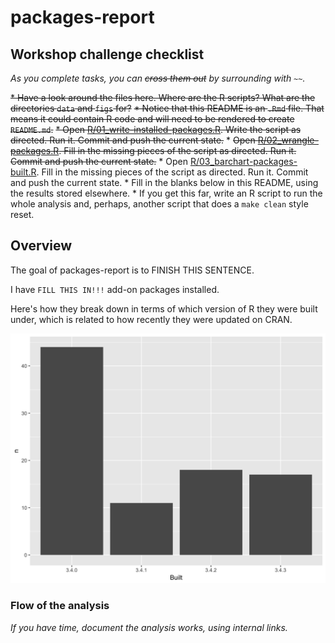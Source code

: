 
<!-- README.md is generated from README.Rmd. Please edit that file -->
packages-report
===============

Workshop challenge checklist
----------------------------

*As you complete tasks, you can ~~cross them out~~ by surrounding with `~~`.*

~~\* Have a look around the files here. Where are the R scripts? What are the directories `data` and `figs` for?~~ ~~\* Notice that this README is an `.Rmd` file. That means it could contain R code and will need to be rendered to create `README.md`.~~ ~~\* Open [R/01\_write-installed-packages.R](R/01_write-installed-packages.R). Write the script as directed. Run it. Commit and push the current state.~~ \* ~~Open [R/02\_wrangle-packages.R](R/02_wrangle-packages.R). Fill in the missing pieces of the script as directed. Run it. Commit and push the current state.~~ \* Open [R/03\_barchart-packages-built.R](R/03_barchart-packages-built.R). Fill in the missing pieces of the script as directed. Run it. Commit and push the current state. \* Fill in the blanks below in this README, using the results stored elsewhere. \* If you get this far, write an R script to run the whole analysis and, perhaps, another script that does a `make clean` style reset.

Overview
--------

The goal of packages-report is to FINISH THIS SENTENCE.

I have `FILL THIS IN!!!` add-on packages installed.

Here's how they break down in terms of which version of R they were built under, which is related to how recently they were updated on CRAN.

![](figs/built-barchart.png)

### Flow of the analysis

*If you have time, document the analysis works, using internal links.*

